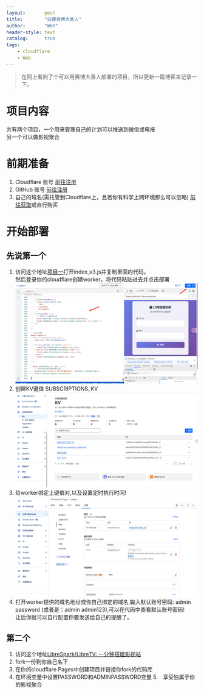 ```yaml
---
layout:       post
title:        "白嫖赛博大善人"
author:       "WHY"
header-style: text
catalog:      true
tags:
    - cloudflare
    - Web
---
```


> 在网上看到了个可以用赛博大善人部署的项目，所以更新一篇博客来记录一下。  

# 项目内容
共有两个项目，一个用来管理自己的计划可以推送到微信或电报  
另一个可以做影视聚合  

# 前期准备
1. Cloudflare 账号 <a href="https://cloudflare.com/" target="_blank" rel="noopener noreferrer">前往注册</a>
2. GitHub 账号 <a href="https://github.com/" target="_blank" rel="noopener noreferrer">前往注册</a>
3. 自己的域名(需托管到Cloudflare上，且若你有科学上网环境那么可以忽略) <a href="https://dash.domain.digitalplat.org/" target="_blank" rel="noopener noreferrer">前往获取</a>或自行购买

# 开始部署
## 先说第一个
1. 访问这个地址<a href="https://github.com/wangwangit/SubsTracker" target="_blank">项目一</a>打开index_v3.js并复制里面的代码。  
然后登录你的cloudflare创建worker，将代码粘贴进去并点击部署  
![粘贴代码](/img/subs.png)  
2. 创建KV键值 SUBSCRIPTIONS_KV  
![KV](/img/KV.png)  
3. 给worker绑定上键值对,以及设置定时执行时间!
![KV](/img/time.png)  
4. 打开worker提供的域名地址或你自己绑定的域名,输入默认账号密码: admin password (或者是：admin admin123),可以在代码中查看默认账号密码!  
让后你就可以自行配置你要发送给自己的提醒了。

## 第二个
1. 访问这个地址<a href="https://github.com/LibreSpark/LibreTV" target="_blank">LibreSpark/LibreTV: 一分钟搭建影视站</a>
2. fork一份到你自己名下
3. 在你的cloudflare Pages中创建项目并链接你fork的代码库
4. 在环境变量中设置PASSWORD和ADMINPASSWORD变量
5.　享受独属于你的影视聚合